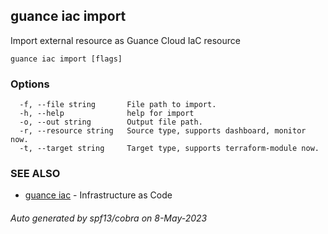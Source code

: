 ## guance iac import

Import external resource as Guance Cloud IaC resource

```
guance iac import [flags]
```

### Options

```
  -f, --file string       File path to import.
  -h, --help              help for import
  -o, --out string        Output file path.
  -r, --resource string   Source type, supports dashboard, monitor now.
  -t, --target string     Target type, supports terraform-module now.
```

### SEE ALSO

- [guance iac](guance_iac.md) - Infrastructure as Code

###### Auto generated by spf13/cobra on 8-May-2023
